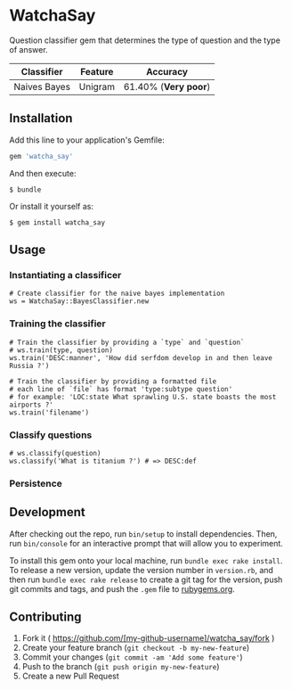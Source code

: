 # WatchaSay

Question classifier gem that determines the type of question and the type of answer.

| Classifier | Feature | Accuracy |
|------------|---------|----------|
| Naives Bayes | Unigram | 61.40% (**Very poor**) |

## Installation

Add this line to your application's Gemfile:

```ruby
gem 'watcha_say'
```

And then execute:

    $ bundle

Or install it yourself as:

    $ gem install watcha_say

## Usage

### Instantiating a classificer

    # Create classifier for the naive bayes implementation
    ws = WatchaSay::BayesClassifier.new

### Training the classifier

    # Train the classifier by providing a `type` and `question`
    # ws.train(type, question)
    ws.train('DESC:manner', 'How did serfdom develop in and then leave Russia ?')

    # Train the classifier by providing a formatted file
    # each line of `file` has format 'type:subtype question'
    # for example: 'LOC:state What sprawling U.S. state boasts the most airports ?'
    ws.train('filename')

### Classify questions

    # ws.classify(question)
    ws.classify('What is titanium ?') # => DESC:def

### Persistence

## Development

After checking out the repo, run `bin/setup` to install dependencies. Then, run `bin/console` for an interactive prompt that will allow you to experiment.

To install this gem onto your local machine, run `bundle exec rake install`. To release a new version, update the version number in `version.rb`, and then run `bundle exec rake release` to create a git tag for the version, push git commits and tags, and push the `.gem` file to [rubygems.org](https://rubygems.org).

## Contributing

1. Fork it ( https://github.com/[my-github-username]/watcha_say/fork )
2. Create your feature branch (`git checkout -b my-new-feature`)
3. Commit your changes (`git commit -am 'Add some feature'`)
4. Push to the branch (`git push origin my-new-feature`)
5. Create a new Pull Request
